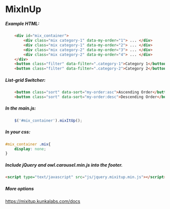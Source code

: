 # MixInUp

##### Example HTML:

```html
	<div id="mix_container">
		<div class="mix category-1" data-my-order="1"> ... </div>
		<div class="mix category-1" data-my-order="2"> ... </div>
		<div class="mix category-2" data-my-order="3"> ... </div>
		<div class="mix category-2" data-my-order="4"> ... </div>
	</div>
	<button class="filter" data-filter=".category-1">Category 1</button>
	<button class="filter" data-filter=".category-2">Category 2</button>
```

##### List-grid Switcher:
```html
	<button class="sort" data-sort="my-order:asc">Ascending Order</button>
	<button class="sort" data-sort="my-order:desc">Descending Order</button>
```

##### In the main.js:
```javascript
	$('#mix_container').mixItUp();
```

##### In your css:
```css
#mix_container .mix{
	display: none;
}
```

##### Include jQuery and owl.carousel.min.js into the footer.

```html
<script type="text/javascript" src="js/jquery.mixitup.min.js"></script>
```

##### More options
https://mixitup.kunkalabs.com/docs